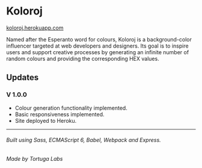 # Koloroj

[koloroj.herokuapp.com](https://koloroj.herokuapp.com/)

Named after the Esperanto word for colours, Koloroj is a background-color influencer targeted at web developers and designers. Its goal is to inspire users and support creative processes by generating an infinite number of random colours and providing the corresponding HEX values.

## Updates
### V 1.0.0
* Colour generation functionality implemented.
* Basic responsiveness implemented.
* Site deployed to Heroku.

---

###### Built using Sass, ECMAScript 6, Babel, Webpack and Express.
###### Made by Tortuga Labs
